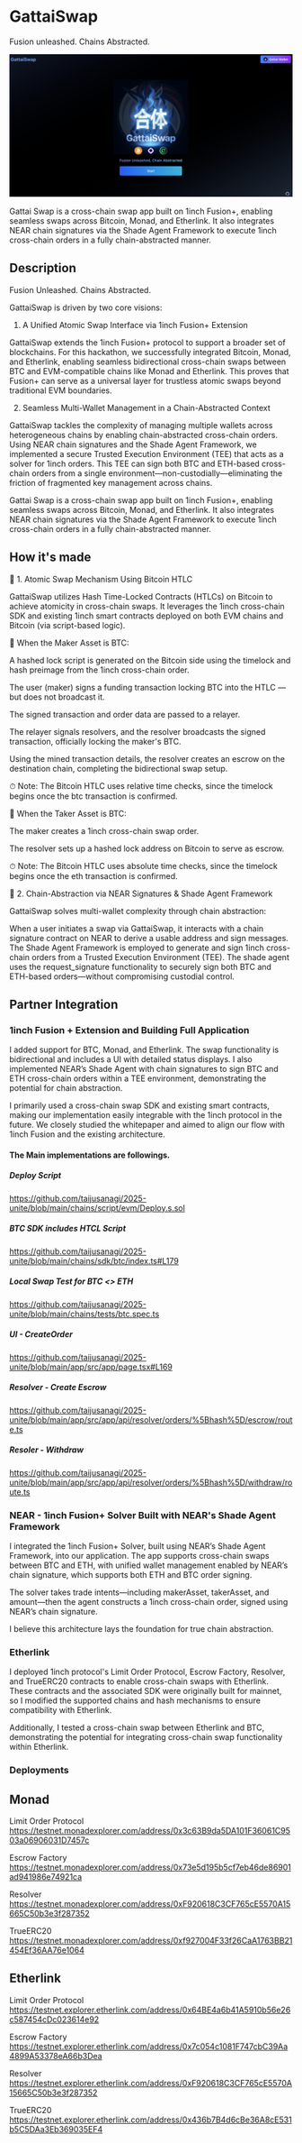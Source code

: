 # GattaiSwap

Fusion unleashed. Chains Abstracted.

![](./app/public/screenshot-1.png)

Gattai Swap is a cross-chain swap app built on 1inch Fusion+, enabling seamless swaps across Bitcoin, Monad, and Etherlink. It also integrates NEAR chain signatures via the Shade Agent Framework to execute 1inch cross-chain orders in a fully chain-abstracted manner.

## Description

Fusion Unleashed. Chains Abstracted.

GattaiSwap is driven by two core visions:

1. A Unified Atomic Swap Interface via 1inch Fusion+ Extension

GattaiSwap extends the 1inch Fusion+ protocol to support a broader set of blockchains. For this hackathon, we successfully integrated Bitcoin, Monad, and Etherlink, enabling seamless bidirectional cross-chain swaps between BTC and EVM-compatible chains like Monad and Etherlink. This proves that Fusion+ can serve as a universal layer for trustless atomic swaps beyond traditional EVM boundaries.

2. Seamless Multi-Wallet Management in a Chain-Abstracted Context

GattaiSwap tackles the complexity of managing multiple wallets across heterogeneous chains by enabling chain-abstracted cross-chain orders. Using NEAR chain signatures and the Shade Agent Framework, we implemented a secure Trusted Execution Environment (TEE) that acts as a solver for 1inch orders. This TEE can sign both BTC and ETH-based cross-chain orders from a single environment—non-custodially—eliminating the friction of fragmented key management across chains.

Gattai Swap is a cross-chain swap app built on 1inch Fusion+, enabling seamless swaps across Bitcoin, Monad, and Etherlink. It also integrates NEAR chain signatures via the Shade Agent Framework to execute 1inch cross-chain orders in a fully chain-abstracted manner.

## How it's made

🔁 1. Atomic Swap Mechanism Using Bitcoin HTLC

GattaiSwap utilizes Hash Time-Locked Contracts (HTLCs) on Bitcoin to achieve atomicity in cross-chain swaps. It leverages the 1inch cross-chain SDK and existing 1inch smart contracts deployed on both EVM chains and Bitcoin (via script-based logic).

🔹 When the Maker Asset is BTC:

A hashed lock script is generated on the Bitcoin side using the timelock and hash preimage from the 1inch cross-chain order.

The user (maker) signs a funding transaction locking BTC into the HTLC — but does not broadcast it.

The signed transaction and order data are passed to a relayer.

The relayer signals resolvers, and the resolver broadcasts the signed transaction, officially locking the maker's BTC.

Using the mined transaction details, the resolver creates an escrow on the destination chain, completing the bidirectional swap setup.

⏱ Note: The Bitcoin HTLC uses relative time checks, since the timelock begins once the btc transaction is confirmed.

🔹 When the Taker Asset is BTC:

The maker creates a 1inch cross-chain swap order.

The resolver sets up a hashed lock address on Bitcoin to serve as escrow.

⏱ Note: The Bitcoin HTLC uses absolute time checks, since the timelock begins once the eth transaction is confirmed.

🔐 2. Chain-Abstraction via NEAR Signatures & Shade Agent Framework

GattaiSwap solves multi-wallet complexity through chain abstraction:

When a user initiates a swap via GattaiSwap, it interacts with a chain signature contract on NEAR to derive a usable address and sign messages. The Shade Agent Framework is employed to generate and sign 1inch cross-chain orders from a Trusted Execution Environment (TEE). The shade agent uses the request_signature functionality to securely sign both BTC and ETH-based orders—without compromising custodial control.

## Partner Integration

### 1inch Fusion + Extension and Building Full Application

I added support for BTC, Monad, and Etherlink. The swap functionality is bidirectional and includes a UI with detailed status displays. I also implemented NEAR’s Shade Agent with chain signatures to sign BTC and ETH cross-chain orders within a TEE environment, demonstrating the potential for chain abstraction.

I primarily used a cross-chain swap SDK and existing smart contracts, making our implementation easily integrable with the 1inch protocol in the future. We closely studied the whitepaper and aimed to align our flow with 1inch Fusion and the existing architecture.

#### The Main implementations are followings.

##### Deploy Script

https://github.com/taijusanagi/2025-unite/blob/main/chains/script/evm/Deploy.s.sol

##### BTC SDK includes HTCL Script

https://github.com/taijusanagi/2025-unite/blob/main/chains/sdk/btc/index.ts#L179

##### Local Swap Test for BTC <> ETH

https://github.com/taijusanagi/2025-unite/blob/main/chains/tests/btc.spec.ts

##### UI - CreateOrder

https://github.com/taijusanagi/2025-unite/blob/main/app/src/app/page.tsx#L169

##### Resolver - Create Escrow

https://github.com/taijusanagi/2025-unite/blob/main/app/src/app/api/resolver/orders/%5Bhash%5D/escrow/route.ts

##### Resoler - Withdraw

https://github.com/taijusanagi/2025-unite/blob/main/app/src/app/api/resolver/orders/%5Bhash%5D/withdraw/route.ts

### NEAR - 1inch Fusion+ Solver Built with NEAR's Shade Agent Framework

I integrated the 1inch Fusion+ Solver, built using NEAR’s Shade Agent Framework, into our application. The app supports cross-chain swaps between BTC and ETH, with unified wallet management enabled by NEAR’s chain signature, which supports both ETH and BTC order signing.

The solver takes trade intents—including makerAsset, takerAsset, and amount—then the agent constructs a 1inch cross-chain order, signed using NEAR’s chain signature.

I believe this architecture lays the foundation for true chain abstraction.

### Etherlink

I deployed 1inch protocol's Limit Order Protocol, Escrow Factory, Resolver, and TrueERC20 contracts to enable cross-chain swaps with Etherlink. These contracts and the associated SDK were originally built for mainnet, so I modified the supported chains and hash mechanisms to ensure compatibility with Etherlink.

Additionally, I tested a cross-chain swap between Etherlink and BTC, demonstrating the potential for integrating cross-chain swap functionality within Etherlink.

### Deployments

## Monad

Limit Order Protocol
https://testnet.monadexplorer.com/address/0x3c63B9da5DA101F36061C9503a06906031D7457c

Escrow Factory
https://testnet.monadexplorer.com/address/0x73e5d195b5cf7eb46de86901ad941986e74921ca

Resolver
https://testnet.monadexplorer.com/address/0xF920618C3CF765cE5570A15665C50b3e3f287352

TrueERC20
https://testnet.monadexplorer.com/address/0xf927004F33f26CaA1763BB21454Ef36AA76e1064

## Etherlink

Limit Order Protocol
https://testnet.explorer.etherlink.com/address/0x64BE4a6b41A5910b56e26c587454cDc023614e92

Escrow Factory
https://testnet.explorer.etherlink.com/address/0x7c054c1081F747cbC39Aa4899A53378eA66b3Dea

Resolver
https://testnet.explorer.etherlink.com/address/0xF920618C3CF765cE5570A15665C50b3e3f287352

TrueERC20
https://testnet.explorer.etherlink.com/address/0x436b7B4d6cBe36A8cE531b5C5DAa3Eb369035EF4
